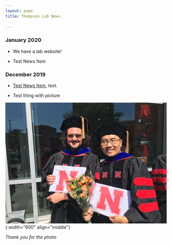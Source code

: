 ```yaml
---
layout: page
title: Thompson Lab News

---
```


### January 2020

* We have a lab website! 

* Test News Item

### December 2019

* [Test News Item](https://twitter.com/szintri/status/1178714959187808267), text.

* Test thing with picture

![This Picture](/images/News_Images/Summer19Graduation.jpg){:width="600" align="middle"}

*Thank you for the photo*
